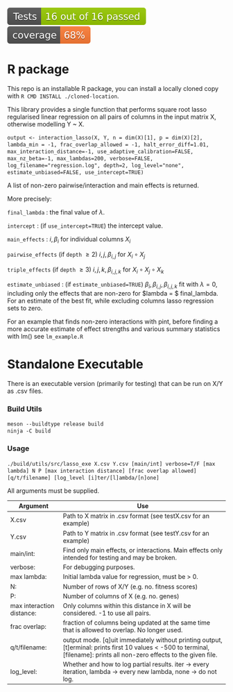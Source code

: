 ![tests](test-badge.svg)
![cod cov](coverage-badge.svg)
# R package

This repo is an installable R package, you can install a locally cloned copy with `R CMD INSTALL ./cloned-location`.

This library provides a single function that performs square root lasso regularised linear regression on all pairs of columns in the input matrix X, otherwise modelling Y ~ X.

```
output <- interaction_lasso(X, Y, n = dim(X)[1], p = dim(X)[2], lambda_min = -1, frac_overlap_allowed = -1, halt_error_diff=1.01, max_interaction_distance=-1, use_adaptive_calibration=FALSE, max_nz_beta=-1, max_lambdas=200, verbose=FALSE, log_filename="regression.log", depth=2, log_level="none", estimate_unbiased=FALSE, use_intercept=TRUE)
```
A list of non-zero pairwise/interaction and main effects is returned.

More precisely:

`final_lambda` : the final value of $\lambda$.

`intercept` : (if `use_intercept=TRUE`) the intercept value.

`main_effects` : $i, \beta_i$ for individual columns $X_i$

`pairwise_effects` (if `depth` $\geq 2$) $i,j, \beta_{i,j}$ for $X_i \circ X_j$

`triple_effects` (if `depth` $\geq 3$) $i,j,k, \beta_{i,j,k}$ for $X_i \circ X_j \circ X_k$

`estimate_unbiased` : (if `estimate_unbiased=TRUE`) $\beta_i, \beta_{i,j}, \beta_{i,j,k}$ fit with $\lambda = 0$, including only the effects that are non-zero for $lambda = $ final_lambda.
For an estimate of the best fit, while excluding columns lasso regression sets to zero.

For an example that finds non-zero interactions with pint, before finding a more accurate estimate of effect strengths and various summary statistics with lm() see `lm_example.R`

# Standalone Executable
There is an executable version (primarily for testing) that can be run on X/Y as .csv files.

### Build Utils
```
meson --buildtype release build
ninja -C build
```

### Usage
```
./build/utils/src/lasso_exe X.csv Y.csv [main/int] verbose=T/F [max lambda] N P [max interaction distance] [frac overlap allowed] [q/t/filename] [log_level [i]ter/[l]ambda/[n]one]
```

All arguments must be supplied.

Argument | Use
--- | ---
X.csv			| Path to X matrix in .csv format (see testX.csv for an example)
Y.csv			| Path to Y matrix in .csv format (see testY.csv for an example)
main/int:		| Find only main effects, or interactions. Main effects only intended for testing and may be broken.
verbose:		| For debugging purposes.
max lambda:	| 	Initial lambda value for regression, must be > 0.
N:			| 	Number of rows of X/Y  (e.g. no. fitness scores)
P:			| 	Number of columns of X (e.g. no. genes)
max interaction distance:	| Only columns within this distance in X will be considered. -1 to use all pairs.
frac overlap:	| fraction of columns being updated at the same time that is allowed to overlap. No longer used.
q/t/filename: | output mode. [q]uit immediately without printing output, [t]erminal: prints first 10 values < -500 to terminal, [filename]: prints all non-zero effects to the given file.
log_level:	| 	Whether and how to log partial results. iter -> every iteration, lambda -> every new lambda, none -> do not log.
